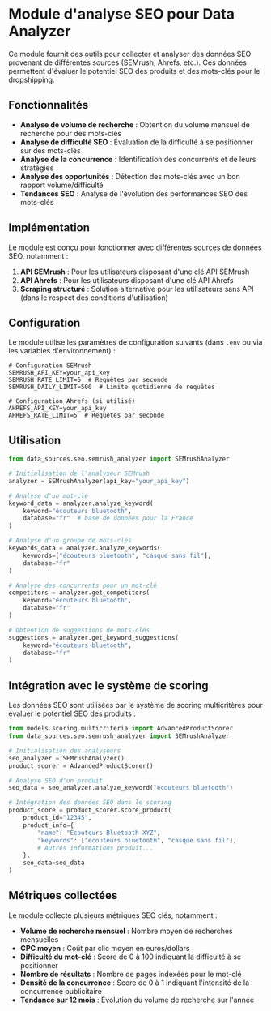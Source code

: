 # Module d'analyse SEO pour Data Analyzer

Ce module fournit des outils pour collecter et analyser des données SEO provenant de différentes sources (SEMrush, Ahrefs, etc.). Ces données permettent d'évaluer le potentiel SEO des produits et des mots-clés pour le dropshipping.

## Fonctionnalités

- **Analyse de volume de recherche** : Obtention du volume mensuel de recherche pour des mots-clés
- **Analyse de difficulté SEO** : Évaluation de la difficulté à se positionner sur des mots-clés
- **Analyse de la concurrence** : Identification des concurrents et de leurs stratégies
- **Analyse des opportunités** : Détection des mots-clés avec un bon rapport volume/difficulté
- **Tendances SEO** : Analyse de l'évolution des performances SEO des mots-clés

## Implémentation

Le module est conçu pour fonctionner avec différentes sources de données SEO, notamment :

1. **API SEMrush** : Pour les utilisateurs disposant d'une clé API SEMrush
2. **API Ahrefs** : Pour les utilisateurs disposant d'une clé API Ahrefs
3. **Scraping structuré** : Solution alternative pour les utilisateurs sans API (dans le respect des conditions d'utilisation)

## Configuration

Le module utilise les paramètres de configuration suivants (dans `.env` ou via les variables d'environnement) :

```
# Configuration SEMrush
SEMRUSH_API_KEY=your_api_key
SEMRUSH_RATE_LIMIT=5  # Requêtes par seconde
SEMRUSH_DAILY_LIMIT=500  # Limite quotidienne de requêtes

# Configuration Ahrefs (si utilisé)
AHREFS_API_KEY=your_api_key
AHREFS_RATE_LIMIT=5  # Requêtes par seconde
```

## Utilisation

```python
from data_sources.seo.semrush_analyzer import SEMrushAnalyzer

# Initialisation de l'analyseur SEMrush
analyzer = SEMrushAnalyzer(api_key="your_api_key")

# Analyse d'un mot-clé
keyword_data = analyzer.analyze_keyword(
    keyword="écouteurs bluetooth",
    database="fr"  # base de données pour la France
)

# Analyse d'un groupe de mots-clés
keywords_data = analyzer.analyze_keywords(
    keywords=["écouteurs bluetooth", "casque sans fil"],
    database="fr"
)

# Analyse des concurrents pour un mot-clé
competitors = analyzer.get_competitors(
    keyword="écouteurs bluetooth",
    database="fr"
)

# Obtention de suggestions de mots-clés
suggestions = analyzer.get_keyword_suggestions(
    keyword="écouteurs bluetooth",
    database="fr"
)
```

## Intégration avec le système de scoring

Les données SEO sont utilisées par le système de scoring multicritères pour évaluer le potentiel SEO des produits :

```python
from models.scoring.multicriteria import AdvancedProductScorer
from data_sources.seo.semrush_analyzer import SEMrushAnalyzer

# Initialisation des analyseurs
seo_analyzer = SEMrushAnalyzer()
product_scorer = AdvancedProductScorer()

# Analyse SEO d'un produit
seo_data = seo_analyzer.analyze_keyword("écouteurs bluetooth")

# Intégration des données SEO dans le scoring
product_score = product_scorer.score_product(
    product_id="12345",
    product_info={
        "name": "Écouteurs Bluetooth XYZ",
        "keywords": ["écouteurs bluetooth", "casque sans fil"],
        # Autres informations produit...
    },
    seo_data=seo_data
)
```

## Métriques collectées

Le module collecte plusieurs métriques SEO clés, notamment :

- **Volume de recherche mensuel** : Nombre moyen de recherches mensuelles
- **CPC moyen** : Coût par clic moyen en euros/dollars
- **Difficulté du mot-clé** : Score de 0 à 100 indiquant la difficulté à se positionner
- **Nombre de résultats** : Nombre de pages indexées pour le mot-clé
- **Densité de la concurrence** : Score de 0 à 1 indiquant l'intensité de la concurrence publicitaire
- **Tendance sur 12 mois** : Évolution du volume de recherche sur l'année
